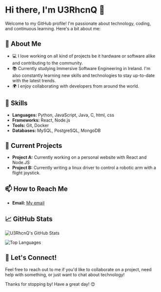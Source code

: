 # Hi there, I'm U3RhcnQ 👋

Welcome to my GitHub profile! I'm passionate about technology, coding, and continuous learning. Here's a bit about me:

## 🌟 About Me

- 💻 I love working on all kind of projects be it hardware or software alike and contributing to the community.
- 📚 Currently studying Immersive Software Engineering in Ireland. I'm also constantly learning new skills and technologies to stay up-to-date with the latest trends.
- 🌍 I enjoy collaborating with developers from around the world.

## 🚀 Skills

- **Languages:** Python, JavaScript, Java, C, html, css 
- **Frameworks:** React, Node.js
- **Tools:** Git, Docker
- **Databases:** MySQL, PostgreSQL, MongoDB

## 🔭 Current Projects

- **Project A:** Currently working on a personal website with React and Node.JS
- **Project B:** Currently writing a linux driver to control a robotic arm with a flight joystick.

## 📫 How to Reach Me

- **Email:** [My email](u3rhcnq@gmail.com)
<!-- - **LinkedIn:** [linkedin.com/in/username](https://linkedin.com/in/username) -->

## 📈 GitHub Stats

![U3RhcnQ's GitHub Stats](https://githubstats-zeta.vercel.app/api?username=U3RhcnQ&show_icons=true&theme=radical)

![Top Languages](https://githubstats-zeta.vercel.app/api/top-langs/?username=U3RhcnQ&layout=compact&theme=radical)

## 💬 Let's Connect!

Feel free to reach out to me if you'd like to collaborate on a project, need help with something, or just want to chat about technology!

Thanks for stopping by! Have a great day! 😊
